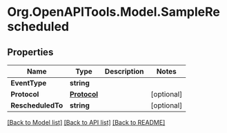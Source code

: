 
# Org.OpenAPITools.Model.SampleRescheduled

## Properties

Name | Type | Description | Notes
------------ | ------------- | ------------- | -------------
**EventType** | **string** |  | 
**Protocol** | [**Protocol**](Protocol.md) |  | [optional] 
**RescheduledTo** | **string** |  | [optional] 

[[Back to Model list]](../README.md#documentation-for-models)
[[Back to API list]](../README.md#documentation-for-api-endpoints)
[[Back to README]](../README.md)

